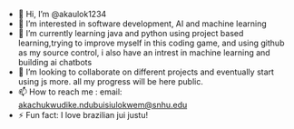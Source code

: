 - 👋 Hi, I’m @akaulok1234
- 👀 I’m interested in software development, AI and machine learning
- 🌱 I’m currently learning java and python using project based learning,trying to improve myself in this coding game, and using github as my source control, i also have an intrest in machine learning and building ai chatbots
- 💞️ I’m looking to collaborate on different projects and eventually start using js more. all my progress will be here public.
- 📫 How to reach me : email: akachukwudike.ndubuisiulokwem@snhu.edu
- ⚡ Fun fact: I love brazilian jui justu!

<!---
akaulok1234/akaulok1234 is a ✨ special ✨ repository because its `README.md` (this file) appears on your GitHub profile.
You can click the Preview link to take a look at your changes.
--->
